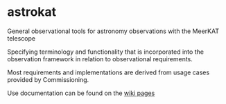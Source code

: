 # astrokat
General observational tools for astronomy observations with the MeerKAT telescope

Specifying terminology and functionality that is incorporated into the observation framework in
relation to observational requirements.

Most requirements and implementations are derived from usage cases provided by Commissioning.

Use documentation can be found on the [wiki pages](https://github.com/ska-sa/astrokat/wiki)

